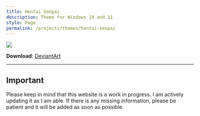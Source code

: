 ```yaml
---
title: Hentai Senpai
description: Theme for Windows 10 and 11
style: Page
permalink: /projects/themes/hentai-senpai
---
```

![][Preview]

**Download**: [DeviantArt][Download]

---

## Important
Please keep in mind that this website is a work in progress. I am actively updating it as I am able. If there is any missing information, please be patient and it will be added as soon as possible.


[Preview]: https://images-wixmp-ed30a86b8c4ca887773594c2.wixmp.com/i/836bd001-fc1e-41ac-8fce-917bee5d1f0e/dii8eck-5a592723-2efa-4c76-b3b9-5427af849437.png/v1/fit/w_828,h_396,q_70,strp/hentai_senpai_by_og_nimbi_dii8eck-414w-2x.jpg
[Download]: https://www.deviantart.com/og-nimbi/art/Hentai-Senpai-1119016100
